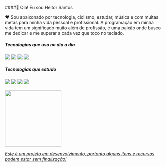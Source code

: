 ####🤟 Olá! Eu sou Heitor Santos

❤ Sou apaixonado por tecnologia, ciclismo, estudar, música e com muitas metas para minha vida pessoal e profissional. A programação em minha vida tem um significado muito além de profissão, é uma paixão onde busco me dedicar e me superar a cada vez que toco no teclado.

<div>
    <h5>Tecnologias que uso no dia a dia</h5>
    <img src="https://img.shields.io/badge/HTML5-E34F26?style=for-the-badge&logo=html5&logoColor=white">
    <img src="https://img.shields.io/badge/CSS3-1572B6?style=for-the-badge&logo=css3&logoColor=white">
    <img src="https://img.shields.io/badge/JavaScript-F7DF1E?style=for-the-badge&logo=javascript&logoColor=black">
    <img src="https://img.shields.io/badge/PHP-777BB4?style=for-the-badge&logo=php&logoColor=white">
</div>
<div>
    <h5>Tecnologias que estudo</h5>
    <img src="https://img.shields.io/badge/Java-ED8B00?style=for-the-badge&logo=openjdk&logoColor=white">
    <img src="https://img.shields.io/badge/C%23-239120?style=for-the-badge&logo=c-sharp&logoColor=white">
    <img src="https://img.shields.io/badge/React-20232A?style=for-the-badge&logo=react&logoColor=61DAFB">
    <img src="https://img.shields.io/badge/Node.js-43853D?style=for-the-badge&logo=node.js&logoColor=white">
</div>

<div>
    <br>
    <a href="https://github.com/heitor548">
    <img height="180em" src="https://github-readme-stats.vercel.app/api/top-langs/?username=heitor548&layout=compact&langs_count=7&theme=dracula"/>
</div>


_Este é um projeto em desenvolvimento, portanto alguns itens e recursos podem estar sem finalização!_
